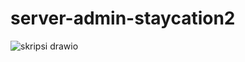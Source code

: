 # server-admin-staycation2
![skripsi drawio](https://github.com/gryto/server-admin-staycation2/assets/57170706/68a79af6-c185-4eb3-a8f6-54ca4670745b)
